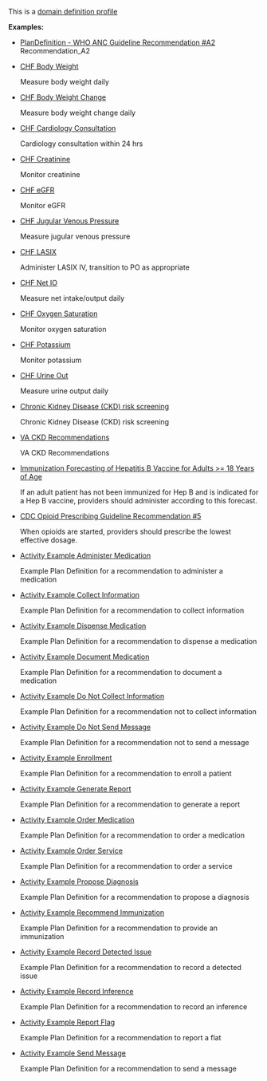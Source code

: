 This is a [domain definition profile](profiles.html#domain-profiles)

**Examples:**

*   [PlanDefinition - WHO ANC Guideline Recommendation #A2](PlanDefinition-anc-recommendation-a2.html) Recommendation\_A2
*   [CHF Body Weight](PlanDefinition-chf-bodyweight-pd.html)

    Measure body weight daily

*   [CHF Body Weight Change](PlanDefinition-chf-bodyweight-change-pd.html)

    Measure body weight change daily

*   [CHF Cardiology Consultation](PlanDefinition-chf-cardiology-consultation-pd.html)

    Cardiology consultation within 24 hrs

*   [CHF Creatinine](PlanDefinition-chf-creatinine-pd.html)

    Monitor creatinine

*   [CHF eGFR](PlanDefinition-chf-egfr-pd.html)

    Monitor eGFR

*   [CHF Jugular Venous Pressure](PlanDefinition-chf-jvp-pd.html)

    Measure jugular venous pressure

*   [CHF LASIX](PlanDefinition-chf-lasix.html)

    Administer LASIX IV, transition to PO as appropriate

*   [CHF Net IO](PlanDefinition-chf-net-io-pd.html)

    Measure net intake/output daily

*   [CHF Oxygen Saturation](PlanDefinition-chf-o2-sat-pd.html)

    Monitor oxygen saturation

*   [CHF Potassium](PlanDefinition-chf-potassium-pd.html)

    Monitor potassium

*   [CHF Urine Out](PlanDefinition-chf-urine-out-pd.html)

    Measure urine output daily

*   [Chronic Kidney Disease (CKD) risk screening](PlanDefinition-ckd-risk-screening.html)

    Chronic Kidney Disease (CKD) risk screening

*   [VA CKD Recommendations](PlanDefinition-va-ckd-recommendations.html)

    VA CKD Recommendations

*   [Immunization Forecasting of Hepatitis B Vaccine for Adults >= 18 Years of Age](PlanDefinition-HepBAdultForecastingPD.html)

    If an adult patient has not been immunized for Hep B and is indicated for a Hep B vaccine, providers should administer according to this forecast.

*   [CDC Opioid Prescribing Guideline Recommendation #5](PlanDefinition-opioidcds-r4-recommendation-05.html)

    When opioids are started, providers should prescribe the lowest effective dosage.

*   [Activity Example Administer Medication](PlanDefinition-activity-example-administermedication-pd.html)

    Example Plan Definition for a recommendation to administer a medication

*   [Activity Example Collect Information](PlanDefinition-activity-example-collectinformation-pd.html)

    Example Plan Definition for a recommendation to collect information

*   [Activity Example Dispense Medication](PlanDefinition-activity-example-dispensemedication-pd.html)

    Example Plan Definition for a recommendation to dispense a medication

*   [Activity Example Document Medication](PlanDefinition-activity-example-documentmedication-pd.html)

    Example Plan Definition for a recommendation to document a medication

*   [Activity Example Do Not Collect Information](PlanDefinition-activity-example-donotcollectinformation-pd.html)

    Example Plan Definition for a recommendation not to collect information

*   [Activity Example Do Not Send Message](PlanDefinition-activity-example-donotsendmessage-pd.html)

    Example Plan Definition for a recommendation not to send a message

*   [Activity Example Enrollment](PlanDefinition-activity-example-enrollment-pd.html)

    Example Plan Definition for a recommendation to enroll a patient

*   [Activity Example Generate Report](PlanDefinition-activity-example-generatereport-pd.html)

    Example Plan Definition for a recommendation to generate a report

*   [Activity Example Order Medication](PlanDefinition-activity-example-ordermedication-pd.html)

    Example Plan Definition for a recommendation to order a medication

*   [Activity Example Order Service](PlanDefinition-activity-example-orderservice-pd.html)

    Example Plan Definition for a recommendation to order a service

*   [Activity Example Propose Diagnosis](PlanDefinition-activity-example-proposediagnosis-pd.html)

    Example Plan Definition for a recommendation to propose a diagnosis

*   [Activity Example Recommend Immunization](PlanDefinition-activity-example-recommendimmunization-pd.html)

    Example Plan Definition for a recommendation to provide an immunization

*   [Activity Example Record Detected Issue](PlanDefinition-activity-example-recorddetectedissue-pd.html)

    Example Plan Definition for a recommendation to record a detected issue

*   [Activity Example Record Inference](PlanDefinition-activity-example-recordinference-pd.html)

    Example Plan Definition for a recommendation to record an inference

*   [Activity Example Report Flag](PlanDefinition-activity-example-reportflag-pd.html)

    Example Plan Definition for a recommendation to report a flat

*   [Activity Example Send Message](PlanDefinition-activity-example-sendmessage-pd.html)

    Example Plan Definition for a recommendation to send a message